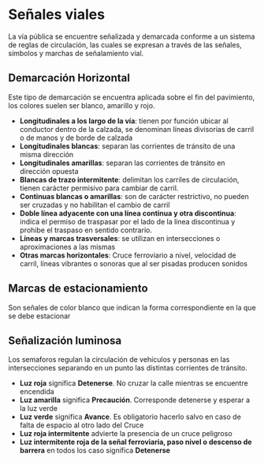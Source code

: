 # Señales viales
La vía pública se encuentre señalizada y demarcada conforme a un sistema de reglas de circulación, las cuales se expresan a través de las señales, símbolos y marchas de señalamiento vial.

## Demarcación Horizontal
Este tipo de demarcación se encuentra aplicada sobre el fin del pavimiento, los colores suelen ser blanco, amarillo y rojo.
- **Longitudinales a los largo de la vía**: tienen por función ubicar al conductor dentro de la calzada, se denominan líneas divisorias de carril o de manos y de borde de calzada
- **Longitudinales blancas**: separan las corrientes de tránsito de una misma dirección
- **Longitudinales amarillas**: separan las corrientes de tránsito en dirección opuesta
- **Blancas de trazo intermitente**: delimitan los carriles de circulación, tienen carácter permisivo para cambiar de carril.
- **Continuas blancas o amarillas**: son de carácter restrictivo, no pueden ser cruzadas y no habilitan el cambio de carril
- **Doble línea adyacente con una línea continua y otra discontinua**: indica el permiso de traspasar por el lado de la línea discontinua y prohibe el traspaso en sentido contrario.
- **Líneas y marcas trasversales**: se utilizan en intersecciones o aproximaciones a las mismas
- **Otras marcas horizontales**: Cruce ferroviario a nivel, velocidad de carril, líneas vibrantes o sonoras que al ser pisadas producen sonidos

## Marcas de estacionamiento
Son señales de color blanco que indican la forma correspondiente en la que se debe estacionar 

## Señalización luminosa
Los semaforos regulan la circulación de vehículos y personas en las intersecciones separando en un punto las distintas corrientes de tránsito.
- **Luz roja** significa **Detenerse**. No cruzar la calle mientras se encuentre encendida
- **Luz amarilla** significa **Precaución**. Corresponde detenerse y esperar a la luz verde
- **Luz verde** significa **Avance**. Es obligatorio hacerlo salvo en caso de falta de espacio al otro lado del Cruce
- **Luz roja intermitente** advierte la presencia de un cruce peligroso
- **Luz intermitente roja de la señal ferroviaria, paso nivel o descenso de barrera** en todos los caso significa **Detenerse**